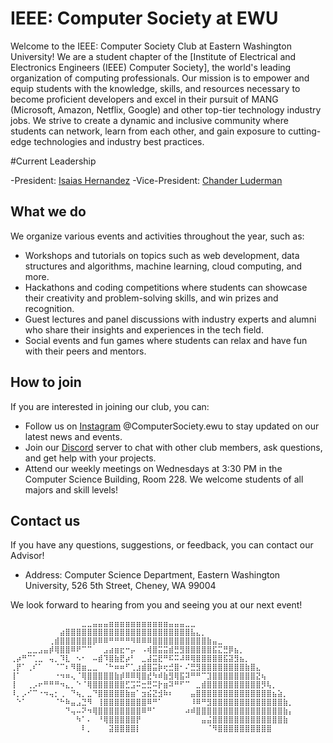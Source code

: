 # IEEE: Computer Society at EWU

Welcome to the IEEE: Computer Society Club at Eastern Washington University! We are a student chapter of the [Institute of Electrical and Electronics Engineers (IEEE) Computer Society], the world's leading organization of computing professionals. Our mission is to empower and equip students with the knowledge, skills, and resources necessary to become proficient developers and excel in their pursuit of MANG (Microsoft, Amazon, Netflix, Google) and other top-tier technology industry jobs. We strive to create a dynamic and inclusive community where students can network, learn from each other, and gain exposure to cutting-edge technologies and industry best practices.

#Current Leadership

-President: [Isaias Hernandez](https://github.com/Cool-Coder174)
-Vice-President: [Chander Luderman](https://github.com/chanderlud)

## What we do

We organize various events and activities throughout the year, such as:

- Workshops and tutorials on topics such as web development, data structures and algorithms, machine learning, cloud computing, and more.
- Hackathons and coding competitions where students can showcase their creativity and problem-solving skills, and win prizes and recognition.
- Guest lectures and panel discussions with industry experts and alumni who share their insights and experiences in the tech field.
- Social events and fun games where students can relax and have fun with their peers and mentors.

## How to join

If you are interested in joining our club, you can:

- Follow us on [Instagram](https://www.instagram.com/computersociety.ewu/?igshid=MzMyNGUyNmU2YQ%3D%3D&utm_source=qr) @ComputerSociety.ewu to stay updated on our latest news and events.
- Join our [Discord](https://discord.com/invite/UPDgrGdpxp) server to chat with other club members, ask questions, and get help with your projects.
- Attend our weekly meetings on Wednesdays at 3:30 PM in the Computer Science Building, Room 228. We welcome students of all majors and skill levels!

## Contact us

If you have any questions, suggestions, or feedback, you can contact our Advisor!
- Address: Computer Science Department, Eastern Washington University, 526 5th Street, Cheney, WA 99004

We look forward to hearing from you and seeing you at our next event!

```
⠀⠀⠀⠀⠀⠀⠀⠀⠀⠀⠀⠀⠀⣀⣀⣤⣤⣤⣶⣶⣶⣶⣶⣶⣶⣶⣶⣶⣶⣤⣤⣤⣀⣀⠀⠀⠀⠀⠀⠀⠀⠀⠀⠀⠀⠀⠀⠀⠀⠀⠀⠀⠀⠀⠀
⠀⠀⠀⠀⠀⠀⠀⠀⠀⣴⣿⣿⣿⣿⣿⣿⣿⣿⣿⣿⣿⣿⣿⣿⣿⣿⣿⣿⣿⣿⣿⣿⣿⣧⣄⡀⠀⠀⠀⠀⠀⠀⠀⠀⠀⠀⠀⠀⠀⠀⠀⠀⠀⠀
⠀⠀⠀⠀⠀⠀⠀⢀⣾⣿⣿⣿⣿⣿⣿⡿⠿⠿⠛⠛⠛⠛⠻⠿⠿⠿⣿⣿⣿⣿⣿⣿⣿⣿⣿⣿⣷⣤⣀⠀⠀⠀⠀⠀⠀⠀⠀⠀⠀⠀⠀⠀⠀⠀
⠀⠀⠀⣀⣀⣠⣤⡾⢿⣿⣿⠿⠟⠉⠉⠀⠀⣠⣴⣶⣖⠒⡤⠀⠠⢾⣿⣭⣭⣾⣛⣻⣿⣿⣿⣿⣿⣯⣍⣛⡿⣦⡀⠀⠀⠀⠀⠀⠀⠀⠀⠀⠀⠀⠀
⢀⡴⠛⠉⢁⣀⠀⢤⡀⠹⣇⠀⠢⠂⠀⠤⣾⠹⣿⣷⣟⡴⠃⠀⣀⣼⣭⣟⠛⠯⠭⠼⠿⢿⣿⣿⣿⣿⣿⣯⣽⣻⣦⡀⠀⠀⠀⠀⠀⠀⠀⠀⠀⠀
⢀⡟⠁⢀⠎⠁⠀⠀⠈⠉⠆⠻⣿⣶⣀⣀⠀⠈⠓⠶⠶⠋⢁⣰⣾⣿⣭⡷⢖⣚⣿⠂⠌⣛⣻⣿⣿⣿⣿⣿⣿⣿⣿⣷⣿⣄⠀⠀⠀⠀⠀⠀⠀⠀⠀
⢸⠁⠀⠀⠀⠀⠀⠀⠐⠲⠶⢄⠈⢿⣿⣿⣿⣿⣿⣷⡾⠿⠿⢿⣿⣞⠳⠾⣷⣻⢿⣯⠽⠛⠛⠉⣹⣿⣿⣿⣿⣿⣿⣿⣿⣝⢦⠀⠀⠀⠀⠀⠀⠀⠀
⢸⠀⠀⢀⡠⠖⠛⠛⠛⠲⣄⡀⠑⠈⢿⣿⣿⣿⣿⣿⣿⣋⣩⠭⣒⣛⠭⡗⣶⠽⠛⠋⠉⠀⣀⣾⣿⣿⣿⣿⣿⣿⣿⣿⣿⣿⡻⢧⡀⠀⠀⠀⠀⠀⠀
⠸⡀⡠⠊⠉⠐⠲⢤⡂⢀⠀⠙⢦⡀⣀⠙⣿⣿⣿⣿⣿⣷⣶⠁⣲⣮⣝⣺⠷⠆⠀⠀⠀⣤⣿⣿⣿⣿⣿⣿⣿⣿⣿⣿⣿⣿⣿⣿⣦⣵⡀⠀⠀⠀⠀⠀
⠀⠑⠁⠀⠀⠀⠀⠀⠈⠓⠷⣤⣠⣙⠻⠀⢸⣿⣿⣿⣿⣿⣿⣿⣿⠿⠛⠁⠀⠀⠀⠀⠀⠸⠿⠛⣻⣿⣿⣿⣿⣿⣿⣿⣿⣿⣿⣿⣿⣿⣷⡀⠀⠀⠀⠀
⠀⠀⠀⠀⠀⠀⠀⠀⠀⠀⠙⢤⠤⠝⠲⢿⣿⣿⣿⣿⣿⣿⣿⣿⠿⠛⠁⠀⠀⠀⠀⠀⠴⠾⣿⣿⣿⣿⣿⣿⣿⣿⣿⣿⣿⣿⣿⣿⣿⣿⣷⡄⠀⠀⠀
⠀⠀⠀⠀⠀⠀⠀⠀⠀⠀⠀⠀⠳⠁⠄⠀⠘⢿⣿⣿⣿⣿⣿⡟⠀⠀⠀⠀⠀⠀⠀⠀⠀⠀⠀⣤⣬⣿⣿⣿⣿⣿⣿⣿⣿⣿⣿⣿⣿⣿⣷⠀⠀⠀
⠀⠀⠀⠀⠀⠀⠀⠀⠀⠀⠀⠀⠀⠇⡀⠀⠀⠀⣽⣿⣿⣿⣿⡇⠀⠀⠀⠀⠀⠀⠀⠀⠀⠀⠀⠀⠈⠻⣿⣿⣿⣿⣿⣿⣿⣿⣿⣿

